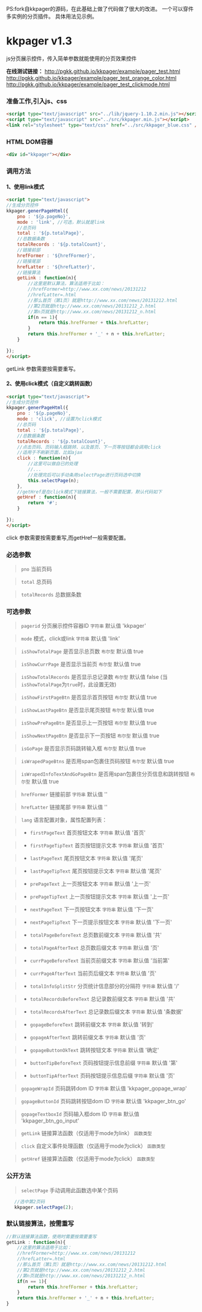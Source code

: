 PS:fork自kkpager的源码，在此基础上做了代码做了很大的改进。
一个可以穿件多实例的分页插件。
具体用法见示例。

kkpager v1.3
=======

js分页展示控件，传入简单参数就能使用的分页效果控件

<b>在线测试链接：</b>
http://pgkk.github.io/kkpager/example/pager_test.html
http://pgkk.github.io/kkpager/example/pager_test_orange_color.html
http://pgkk.github.io/kkpager/example/pager_test_clickmode.html
### 准备工作,引入js、css
```html
<script type="text/javascript" src="../lib/jquery-1.10.2.min.js"></script>
<script type="text/javascript" src="../src/kkpager.min.js"></script>
<link rel="stylesheet" type="text/css" href="../src/kkpager_blue.css" />
```
### HTML DOM容器
```html
<div id="kkpager"></div>
```
### 调用方法

#### 1、使用link模式
```html
<script type="text/javascript">
//生成分页控件  
kkpager.generPageHtml({
	pno : '${p.pageNo}',
	mode : 'link', //可选，默认就是link
	//总页码  
	total : '${p.totalPage}',  
	//总数据条数  
	totalRecords : '${p.totalCount}',  
	//链接前部  
	hrefFormer : '${hrefFormer}',
	//链接尾部  
	hrefLatter : '${hrefLatter}',
	//链接算法
	getLink : function(n){
		//这里是默认算法，算法适用于比如：
		//hrefFormer=http://www.xx.com/news/20131212
		//hrefLatter=.html
		//那么首页（第1页）就是http://www.xx.com/news/20131212.html
		//第2页就是http://www.xx.com/news/20131212_2.html
		//第n页就是http://www.xx.com/news/20131212_n.html
		if(n == 1){
			return this.hrefFormer + this.hrefLatter;
		}
		return this.hrefFormer + '_' + n + this.hrefLatter;
	}
	
});
</script>
```
getLink 参数需要按需要重写。


#### 2、使用click模式（自定义跳转函数）
```html
<script type="text/javascript">
//生成分页控件  
kkpager.generPageHtml({
	pno : '${p.pageNo}',
	mode : 'click', //设置为click模式
	//总页码  
	total : '${p.totalPage}',  
	//总数据条数  
	totalRecords : '${p.totalCount}',
	//点击页码、页码输入框跳转、以及首页、下一页等按钮都会调用click
	//适用于不刷新页面，比如ajax
	click : function(n){
		//这里可以做自已的处理
		//...
		//处理完后可以手动条用selectPage进行页码选中切换
		this.selectPage(n);
	},
	//getHref是在click模式下链接算法，一般不需要配置，默认代码如下
	getHref : function(n){
		return '#';
	}
	
});
</script>
```
click 参数需要按需要重写,而getHref一般需要配置。


### 必选参数
> `pno` 当前页码

> `total` 总页码

> `totalRecords` 总数据条数

### 可选参数
> `pagerid` 分页展示控件容器ID `字符串` 默认值 'kkpager'

> `mode` 模式，click或link `字符串` 默认值 'link'

> `isShowTotalPage` 是否显示总页数 `布尔型` 默认值 true 

> `isShowCurrPage` 是否显示当前页 `布尔型` 默认值 true

> `isShowTotalRecords` 是否显示总记录数 `布尔型` 默认值 false (当`isShowTotalPage`为`true`时，此设置无效)

> `isShowFirstPageBtn` 是否显示首页按钮 `布尔型` 默认值 true

> `isShowLastPageBtn` 是否显示尾页按钮 `布尔型` 默认值 true

> `isShowPrePageBtn` 是否显示上一页按钮 `布尔型` 默认值 true

> `isShowNextPageBtn` 是否显示下一页按钮 `布尔型` 默认值 true

> `isGoPage` 是否显示页码跳转输入框 `布尔型` 默认值 true

> `isWrapedPageBtns`  是否用span包裹住页码按钮 `布尔型` 默认值 true

> `isWrapedInfoTextAndGoPageBtn` 是否用span包裹住分页信息和跳转按钮 `布尔型` 默认值 true

> `hrefFormer` 链接前部 `字符串` 默认值 ''

> `hrefLatter` 链接尾部 `字符串` 默认值 ''

> `lang` 语言配置对象，属性配置列表：

> - `firstPageText` 首页按钮文本 `字符串` 默认值 '首页'

> - `firstPageTipText` 首页按钮提示文本 `字符串` 默认值 '首页'

> - `lastPageText` 尾页按钮文本 `字符串` 默认值 '尾页'

> - `lastPageTipText` 尾页按钮提示文本 `字符串` 默认值 '尾页'

> - `prePageText` 上一页按钮文本 `字符串` 默认值 '上一页'

> - `prePageTipText` 上一页按钮提示文本 `字符串` 默认值 '上一页'

> - `nextPageText` 下一页按钮文本 `字符串` 默认值 '下一页'

> - `nextPageTipText` 下一页提示按钮文本 `字符串` 默认值 '下一页'

> - `totalPageBeforeText` 总页数前缀文本 `字符串` 默认值 '共'

> - `totalPageAfterText` 总页数后缀文本 `字符串` 默认值 '页'

> - `currPageBeforeText` 当前页前缀文本 `字符串` 默认值 '当前第'

> - `currPageAfterText` 当前页后缀文本 `字符串` 默认值 '页'

> - `totalInfoSplitStr` 分页统计信息部分的分隔符 `字符串` 默认值 '/'

> - `totalRecordsBeforeText` 总记录数前缀文本 `字符串` 默认值 '共'

> - `totalRecordsAfterText` 总记录数后缀文本 `字符串` 默认值 '条数据'

> - `gopageBeforeText` 跳转前缀文本 `字符串` 默认值 '转到'

> - `gopageAfterText` 跳转前缀文本 `字符串` 默认值 '页'

> - `gopageButtonOkText` 跳转按钮文本 `字符串` 默认值 '确定'

> - `buttonTipBeforeText` 页码按钮提示信息前缀 `字符串` 默认值 '第'

> - `buttonTipAfterText` 页码按钮提示信息后缀 `字符串` 默认值 '页'

> `gopageWrapId`	页码跳转dom ID `字符串` 默认值 'kkpager_gopage_wrap'

> `gopageButtonId` 页码跳转按钮dom ID `字符串` 默认值 'kkpager_btn_go'

> `gopageTextboxId` 页码输入框dom ID `字符串` 默认值 'kkpager_btn_go_input'
		
> `getLink` 链接算法函数（仅适用于mode为link） `函数类型`

> `click` 自定义事件处理函数（仅适用于mode为click） `函数类型`

> `getHref` 链接算法函数（仅适用于mode为click） `函数类型`

### 公开方法

> `selectPage` 手动调用此函数选中某个页码
```javascript
   //选中第2页码
   kkpager.selectPage(2);
```

### 默认链接算法，按需重写
```javascript
//默认链接算法函数，使用时需要按需要重写
getLink : function(n){
	//这里的算法适用于比如：
	//hrefFormer=http://www.xx.com/news/20131212
	//hrefLatter=.html
	//那么首页（第1页）就是http://www.xx.com/news/20131212.html
	//第2页就是http://www.xx.com/news/20131212_2.html
	//第n页就是http://www.xx.com/news/20131212_n.html
	if(n == 1){
		return this.hrefFormer + this.hrefLatter;
	}
	return this.hrefFormer + '_' + n + this.hrefLatter;
}
```


